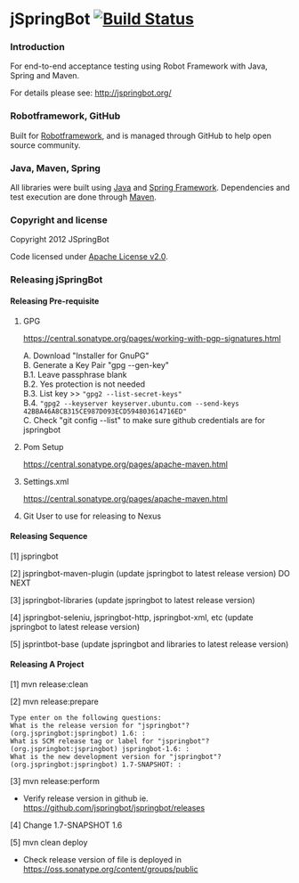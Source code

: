 jSpringBot [![Build Status](https://travis-ci.org/jspringbot/jspringbot-selenium.svg?branch=master)](https://travis-ci.org/jspringbot/jspringbot-selenium)
=======

### Introduction

For end-to-end acceptance testing using Robot Framework with Java, Spring and Maven.

For details please see: http://jspringbot.org/

### Robotframework, GitHub

Built for [Robotframework](https://code.google.com/p/robotframework/), and is managed through GitHub to help open source community.

### Java, Maven, Spring

All libraries were built using [Java](http://www.java.com/en/) and [Spring Framework](http://www.springsource.org/spring-framework). Dependencies and test execution are done through [Maven](http://maven.apache.org/).

### Copyright and license

Copyright 2012 JSpringBot

Code licensed under [Apache License v2.0](http://www.apache.org/licenses/LICENSE-2.0).

### Releasing jSpringBot

#### Releasing Pre-requisite

1. GPG 
   
    https://central.sonatype.org/pages/working-with-pgp-signatures.html
    
    A. Download "Installer for GnuPG"    
    B. Generate a Key Pair "gpg --gen-key"    
        B.1. Leave passphrase blank    
        B.2. Yes protection is not needed   
        B.3. List key >> <code>"gpg2 --list-secret-keys"</code>  
        B.4. <code>"gpg2 --keyserver keyserver.ubuntu.com --send-keys 42BBA46A8CB315CE987D093ECD594803614716ED"</code>  
    C. Check "git config --list" to make sure github credentials are for jspringbot
   
2. Pom Setup

    https://central.sonatype.org/pages/apache-maven.html

3. Settings.xml

    https://central.sonatype.org/pages/apache-maven.html

4. Git User to use for releasing to Nexus 

#### Releasing Sequence

[1] jspringbot

[2] jspringbot-maven-plugin (update jspringbot to latest release version) DO NEXT

[3] jspringbot-libraries (update jspringbot to latest release version)

[4] jspringbot-seleniu, jspringbot-http, jspringbot-xml, etc (update jspringbot to latest release version)

[5] jsprintbot-base (update jspringbot and libraries to latest release version)  

#### Releasing A Project

[1] mvn release:clean

[2] mvn release:prepare

    Type enter on the following questions:
    What is the release version for "jspringbot"? (org.jspringbot:jspringbot) 1.6: : 
    What is SCM release tag or label for "jspringbot"? (org.jspringbot:jspringbot) jspringbot-1.6: : 
    What is the new development version for "jspringbot"? (org.jspringbot:jspringbot) 1.7-SNAPSHOT: : 

[3] mvn release:perform

* Verify release version in github ie. https://github.com/jspringbot/jspringbot/releases

[4] Change <version>1.7-SNAPSHOT</version> <version>1.6</version>

[5] mvn clean deploy

* Check release version of file is deployed in https://oss.sonatype.org/content/groups/public